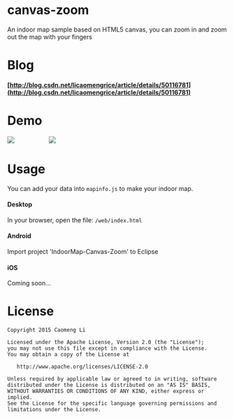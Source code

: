 # canvas-zoom
An indoor map sample based on HTML5 canvas, you can zoom in and zoom out the map with your fingers

# Blog
#### [http://blog.csdn.net/licaomengrice/article/details/50116781](http://blog.csdn.net/licaomengrice/article/details/50116781)

# Demo
![](https://github.com/licaomeng/canvas-zoom/blob/master/demo1.gif)<span style="backgroud-color:rgb(0,0,0)">&nbsp;&nbsp;&nbsp;&nbsp;&nbsp;&nbsp;&nbsp;&nbsp;&nbsp;&nbsp;&nbsp;&nbsp;&nbsp;&nbsp;&nbsp;&nbsp;&nbsp;&nbsp;&nbsp;</span>
![](https://github.com/licaomeng/canvas-zoom/blob/master/demo2.gif)

# Usage
You can add your data into ```mapinfo.js``` to make your indoor map.
#### Desktop
In your browser, open the file: ```/web/index.html```
#### Android
Import project 'IndoorMap-Canvas-Zoom' to Eclipse
#### iOS
Coming soon...

License
=======

    Copyright 2015 Caomeng Li

    Licensed under the Apache License, Version 2.0 (the "License");
    you may not use this file except in compliance with the License.
    You may obtain a copy of the License at

       http://www.apache.org/licenses/LICENSE-2.0

    Unless required by applicable law or agreed to in writing, software
    distributed under the License is distributed on an "AS IS" BASIS,
    WITHOUT WARRANTIES OR CONDITIONS OF ANY KIND, either express or implied.
    See the License for the specific language governing permissions and
    limitations under the License.
